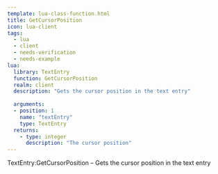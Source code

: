 ```yaml
---
template: lua-class-function.html
title: GetCursorPosition
icon: lua-client
tags:
  - lua
  - client
  - needs-verification
  - needs-example
lua:
  library: TextEntry
  function: GetCursorPosition
  realm: client
  description: "Gets the cursor position in the text entry"
  
  arguments:
  - position: 1
    name: "textEntry"
    type: TextEntry
  returns:
    - type: integer
      description: "The cursor position"
---
```


<div class="lua__search__keywords">
TextEntry:GetCursorPosition &#x2013; Gets the cursor position in the text entry
</div>
